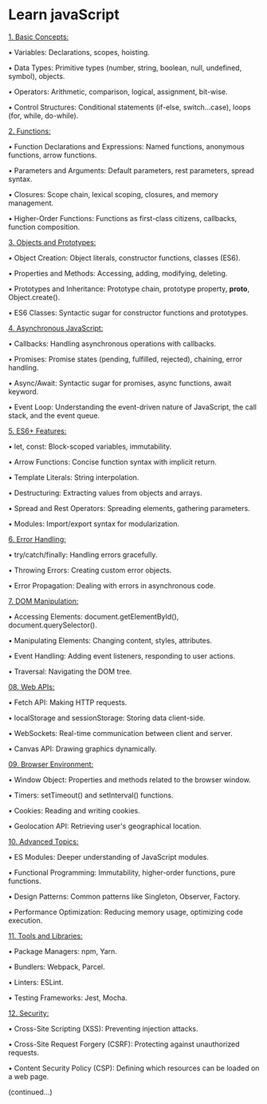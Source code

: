 # Learn javaScript

[1. Basic Concepts:](https://github.com/BillahDotDev/Learn-javaScript/edit/main/01.%20Basic%20Concepts)

   
• Variables: Declarations, scopes, hoisting.

• Data Types: Primitive types (number, string, boolean, null, undefined, symbol), objects.

• Operators: Arithmetic, comparison, logical, assignment, bit-wise.

• Control Structures: Conditional statements (if-else, switch...case), loops (for, while, do-while).
   
[2. Functions:](https://github.com/BillahDotDev/Learn-javaScript/blob/main/02.%20Functions)

• Function Declarations and Expressions: Named functions, anonymous functions, arrow functions.

• Parameters and Arguments: Default parameters, rest parameters, spread syntax.

• Closures: Scope chain, lexical scoping, closures, and memory management.

• Higher-Order Functions: Functions as first-class citizens, callbacks, function composition.


[3. Objects and Prototypes:](https://github.com/BillahDotDev/Learn-javaScript/blob/main/03.%20Objects%20and%20Prototypes)

• Object Creation: Object literals, constructor functions, classes (ES6).

• Properties and Methods: Accessing, adding, modifying, deleting.

• Prototypes and Inheritance: Prototype chain, prototype property, __proto__, Object.create().

• ES6 Classes: Syntactic sugar for constructor functions and prototypes.


[4. Asynchronous JavaScript:](https://github.com/BillahDotDev/Learn-javaScript/blob/main/04.%20Asynchronous%20JavaScript)
   
• Callbacks: Handling asynchronous operations with callbacks.

• Promises: Promise states (pending, fulfilled, rejected), chaining, error handling.

• Async/Await: Syntactic sugar for promises, async functions, await keyword.

• Event Loop: Understanding the event-driven nature of JavaScript, the call stack, and the event queue.

[5. ES6+ Features:](https://github.com/BillahDotDev/Learn-javaScript/blob/main/05.%20ES6%2B%20Features)

• let, const: Block-scoped variables, immutability.

• Arrow Functions: Concise function syntax with implicit return.

• Template Literals: String interpolation.

• Destructuring: Extracting values from objects and arrays.

• Spread and Rest Operators: Spreading elements, gathering parameters.

• Modules: Import/export syntax for modularization.

[6. Error Handling:](https://github.com/BillahDotDev/Learn-javaScript/blob/main/06.%20Error%20Handling)

• try/catch/finally: Handling errors gracefully.

• Throwing Errors: Creating custom error objects.

• Error Propagation: Dealing with errors in asynchronous code.


[7. DOM Manipulation:](https://github.com/BillahDotDev/Learn-javaScript/blob/main/07.%20DOM%20Manipulation)

• Accessing Elements: document.getElementById(), document.querySelector().

• Manipulating Elements: Changing content, styles, attributes.

• Event Handling: Adding event listeners, responding to user actions.

• Traversal: Navigating the DOM tree.

[08. Web APIs:](https://github.com/BillahDotDev/Learn-javaScript/blob/main/08.%20Web%20APIs)

• Fetch API: Making HTTP requests.

• localStorage and sessionStorage: Storing data client-side.

• WebSockets: Real-time communication between client and server.

• Canvas API: Drawing graphics dynamically.

[09. Browser Environment:](https://github.com/BillahDotDev/Learn-javaScript/blob/main/09.%20Browser%20Environment)

• Window Object: Properties and methods related to the browser window.

• Timers: setTimeout() and setInterval() functions.

• Cookies: Reading and writing cookies.

• Geolocation API: Retrieving user's geographical location.

[10. Advanced Topics:](https://github.com/BillahDotDev/Learn-javaScript/blob/main/10.%20Advanced%20Topics)

• ES Modules: Deeper understanding of JavaScript modules.

• Functional Programming: Immutability, higher-order functions, pure functions.

• Design Patterns: Common patterns like Singleton, Observer, Factory.

• Performance Optimization: Reducing memory usage, optimizing code execution.

[11. Tools and Libraries:](https://github.com/BillahDotDev/Learn-javaScript/blob/main/11.%20Tools%20and%20Librarys)

• Package Managers: npm, Yarn.

• Bundlers: Webpack, Parcel.

• Linters: ESLint.

• Testing Frameworks: Jest, Mocha.

[12. Security:](https://github.com/BillahDotDev/Learn-javaScript/blob/main/12.%20Security)

• Cross-Site Scripting (XSS): Preventing injection attacks.

• Cross-Site Request Forgery (CSRF): Protecting against unauthorized requests.

• Content Security Policy (CSP): Defining which resources can be loaded on a web page.

(continued...) 








